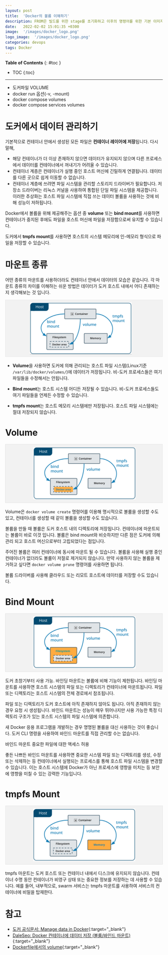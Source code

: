 ```yaml
---
layout: post
title:  'Docker의 볼륨 이해하기'
description: FROM은 빌드를 위한 stage를 초기화하고 이후의 명령어를 위한 기본 이미지를 만듭니다.
date:   2022-02-02 15:01:35 +0300
image:  '/images/docker_logo.png'
logo_image:  '/images/docker_logo.png'
categories: devops
tags: Docker
---
```


**Table of Contents**
{: #toc }
*  TOC
{:toc}

---

- 도커파일 VOLUME
- docker run 옵션(-v, -mount)
- docker compose volumes
- docker compose services volumes


# 도커에서 데이터 관리하기  

기본적으로 컨테이너 안에서 생성된 모든 파일은 **컨테이너 레이어에 저장**됩니다. 다시 말해,

- 해당 컨테이너가 더 이상 존재하지 않으면 데이터가 유지되지 않으며 다른 프로세스에서 데이터를 컨테이너에서 꺼내기가 어려울 수 있습니다.
- 컨테이너 계층은 컨테이너가 실행 중인 호스트 머신에 긴밀하게 연결됩니다. 데이터를 다른 곳으로 쉽게 이동할 수 없습니다.
- 컨테이너 계층에 쓰려면 파일 시스템을 관리할 스토리지 드라이버가 필요합니다. 저장소 드라이버는 리눅스 커널을 사용하여 통합된 단일 파일 시스템을 제공합니다. 이러한 추상화는 호스트 파일 시스템에 직접 쓰는 데이터 볼륨을 사용하는 것에 비해 성능이 저하됩니다.

Docker에서 볼륨을 위해 제공해주는 옵션 중 **volume** 또는 **bind mount**를 사용하면 컨테이너가 중지된 후에도 파일을 호스트 머신에 파일을 저장함으로써 유지할 수 있습니다.  

도커에서 **tmpfs mount**를 사용하면 호스트의 시스템 메모리에 인-메모리 형식으로 파일을 저장할 수 있습니다. 

# 마운트 종류
 

어떤 종류의 마운트를 사용하더라도 컨테이너 안에서 데이터의 모습은 같습니다. 각 마운트 종류의 차이를 이해하는 쉬운 방법은 데이터가 도커 호스트 내에서 어디 존재하는지 생각해보는 것 입니다. 

![](../../images/docker_17.png)  

- **Volume**을 사용하면 도커에 의해 관리되는 호스트 파일 시스템(Linux기준 `/var/lib/docker/volumes/`)에 데이터가 저장됩니다. 비-도커 프로세스들은 여기 파일들을 수정해서는 안됩니다.  

- **Bind mount**는 호스트 시스템 어디든 저장될 수 있습니다. 비-도커 프로세스들도 여기 파일들을 언제든 수정할 수 있습니다. 


- **tmpfs mount**는 호스트 메모리 시스템에만 저장됩니다. 호스트 파일 시스템에는 절대 저장되지 않습니다.  

# Volume  

![](../../images/docker_18.png)  

Volume은 `docker volume create` 명령어를 이용해 명시적으로 볼륨을 생성할 수도 있고, 컨테이너를 생성할 때 같이 볼륨을 생성할 수도 있습니다.  

볼륨을 만들 때 볼륨은 도커 호스트 내의 디렉토리에 저장됩니다. 컨테이너에 마운트되는 볼륨이 바로 이것 입니다. 볼륨은 bind mount와 비슷하지만 다른 점은 도커에 의해 관리 되고 호스트 머신으로부터 고립되었다는 점입니다.  

주어진 볼륨은 여러 컨테이너에 동시에 마운트 될 수 있습니다. 볼륨을 사용해 실행 중인 컨테이너가 없더라도 볼륨이 저절로 제거되지 않습니다. 만약 사용하지 않는 볼륨을 제거하고 싶다면 `docker volume prune` 명령어를 사용하면 됩니다. 

볼륨 드라이버를 사용해 클라우드 또는 리모트 호스트에 데이터를 저장할 수도 있습니다.  

# Bind Mount

![](../../images/docker_19.png)  

도커 초창기부터 사용 가능. 바인딩 마운트는 볼륨에 비해 기능이 제한됩니다. 바인딩 마운트를 사용하면 호스트 시스템의 파일 또는 디렉토리가 컨테이너에 마운트됩니다. 파일 또는 디렉토리는 호스트 시스템의 전체 경로에서 참조됩니다. 

파일 또는 디렉토리가 도커 호스트에 아직 존재하지 않아도 됩니다. 아직 존재하지 않는 경우 요청 시 생성됩니다. 바인드 마운트는 성능이 매우 뛰어나지만 사용 가능한 특정 디렉토리 구조가 있는 호스트 시스템의 파일 시스템에 의존합니다. 

새 Docker 응용 프로그램을 개발하는 경우 명명된 볼륨을 대신 사용하는 것이 좋습니다. 도커 CLI 명령을 사용하여 바인드 마운트를 직접 관리할 수는 없습니다. 

바인드 마운트 중요한 파일에 대한 액세스 허용

좋든 나쁘든 바인드 마운트를 사용하면 중요한 시스템 파일 또는 디렉토리를 생성, 수정 또는 삭제하는 등 컨테이너에서 실행되는 프로세스를 통해 호스트 파일 시스템을 변경할 수 있습니다. 이는 호스트 시스템에 Docker가 아닌 프로세스에 영향을 미치는 등 보안에 영향을 미칠 수 있는 강력한 기능입니다.

# tmpfs Mount

![](../../images/docker_20.png)  


tmpfs 마운트는 도커 호스트 또는 컨테이너 내에서 디스크에 유지되지 않습니다. 컨테이너 수명 동안 컨테이너가 비영구 상태 또는 중요한 정보를 저장하는 데 사용할 수 있습니다. 예를 들어, 내부적으로, swarm 서비스는 tmpfs 마운트를 사용하여 서비스의 컨테이너에 비밀을 탑재한다.


# 참고

- [도커 공식문서: Manage data in Docker](https://docs.docker.com/storage/){:target="_blank"}
- [DaleSeo: Docker 컨테이너에 데이터 저장 (볼륨/바인드 마운트)](https://www.daleseo.com/docker-volumes-bind-mounts/){:target="_blank"}
- [Dockerfile에서의 volume](https://darkrasid.github.io/docker/container/volume/2017/05/10/docker-volumes.html){:target="_blank"}